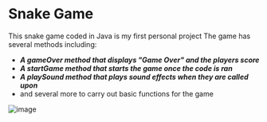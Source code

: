 # Snake Game
This snake game coded in Java is my first personal project
The game has several methods including:
- ***A gameOver method that displays "Game Over" and the players score***
- ***A startGame method that starts the game once the code is ran***
- ***A playSound method that plays sound effects when they are called upon***
- and several more to carry out basic functions for the game


![image](https://github.com/user-attachments/assets/c4ec7f42-d1b6-4118-9a6c-a82395589404)


